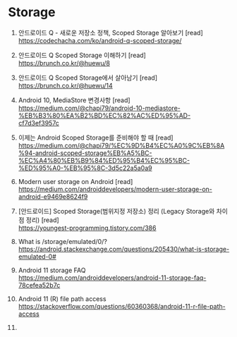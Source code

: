  # Storage
 
 1. 안드로이드 Q - 새로운 저장소 정책, Scoped Storage 알아보기 [read] <br>
    https://codechacha.com/ko/android-q-scoped-storage/


 2. 안드로이드 Q Scoped Storage 이해하기 [read] <br>
    https://brunch.co.kr/@huewu/8

 3. 안드로이드 Q Scoped Storage에서 살아남기 [read] <br>
    https://brunch.co.kr/@huewu/14


 4. Android 10, MediaStore 변경사항 [read] <br>
    https://medium.com/@chapi79/android-10-mediastore-%EB%B3%80%EA%B2%BD%EC%82%AC%ED%95%AD-cf7d3ef3957c


 5. 이제는 Android Scoped Storage를 준비해야 할 때 [read] <br>
    https://medium.com/@chapi79/%EC%9D%B4%EC%A0%9C%EB%8A%94-android-scoped-storage%EB%A5%BC-%EC%A4%80%EB%B9%84%ED%95%B4%EC%95%BC-%ED%95%A0-%EB%95%8C-3d5c22a5a0a9


 6. Modern user storage on Android [read] <br>
    https://medium.com/androiddevelopers/modern-user-storage-on-android-e9469e8624f9


 7. [안드로이드] Scoped Storage(범위지정 저장소) 정리 (Legacy Storage와 차이점 정리) [read] <br>
    https://youngest-programming.tistory.com/386

 8. What is /storage/emulated/0/?
    https://android.stackexchange.com/questions/205430/what-is-storage-emulated-0#

 9. Android 11 storage FAQ <br>
    https://medium.com/androiddevelopers/android-11-storage-faq-78cefea52b7c

 10. Android 11 (R) file path access <br>
     https://stackoverflow.com/questions/60360368/android-11-r-file-path-access

 11. 
 
